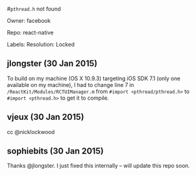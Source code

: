 #`pthread.h` not found

Owner: facebook

Repo: react-native

Labels: Resolution: Locked 

## jlongster (30 Jan 2015)

To build on my machine (OS X 10.9.3) targeting iOS SDK 7.1 (only one available on my machine), I had to change line 7 in `/ReactKit/Modules/RCTUIManager.m` from `#import <pthread/pthread.h>` to `#import <pthread.h>` to get it to compile.


## vjeux (30 Jan 2015)

cc @nicklockwood 


## sophiebits (30 Jan 2015)

Thanks @jlongster. I just fixed this internally – will update this repo soon.


